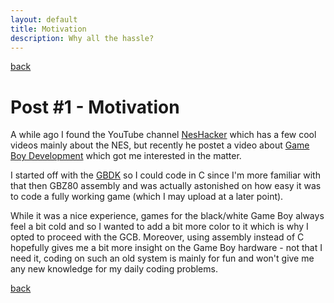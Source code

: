 ```yaml
---
layout: default
title: Motivation
description: Why all the hassle?
---
```


[back](/)

# Post #1 - Motivation

A while ago I found the YouTube channel [NesHacker](https://www.youtube.com/@NesHacker) which has a few cool videos mainly about the NES, but recently he postet a video about [Game Boy Development](https://www.youtube.com/watch?v=luBSm1SbR7g)
which got me interested in the matter.

I started off with the [GBDK](https://github.com/gbdk-2020/gbdk-2020) so I could code in C since I'm more familiar with that then GBZ80 assembly and was actually astonished on how easy it was to code a fully working game (which I may upload at a later point).

While it was a nice experience, games for the black/white Game Boy always feel a bit cold and so I wanted to add a bit more color to it which is why I opted to proceed with the GCB.
Moreover, using assembly instead of C hopefully gives me a bit more insight on the Game Boy hardware - not that I need it, coding on such an old system is mainly for fun and won't give me any new knowledge for my daily coding problems.

[back](/)
